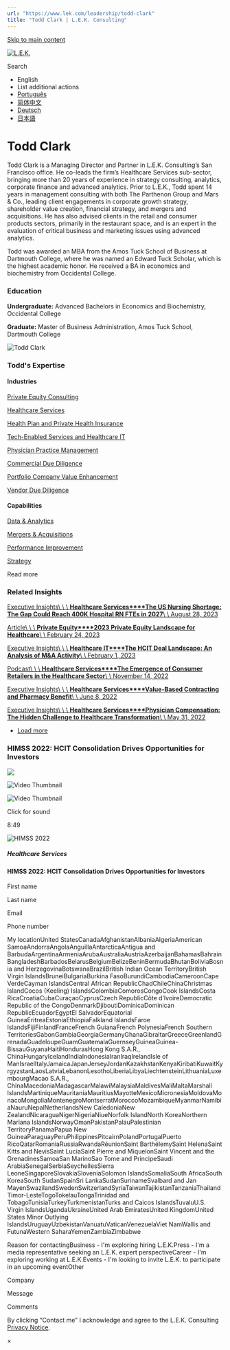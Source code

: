 ```yaml
---
url: "https://www.lek.com/leadership/todd-clark"
title: "Todd Clark | L.E.K. Consulting"
---
```


[Skip to main content](https://www.lek.com/leadership/todd-clark#main-content)

[![L.E.K.](https://www.lek.com/themes/lek/images/new-logo.svg)](https://www.lek.com/ "L.E.K.")

Search

- English
- List additional actions
- [Português](https://www.lek.com/pt-br/lek-brazil)
- [简体中文](https://www.lek.com/zh-hant/lek-china)
- [Deutsch](https://www.lek.com/de/lek-germany)
- [日本語](https://www.lek.com/ja/lek-japan)

# Todd Clark

Todd Clark is a Managing Director and Partner in L.E.K. Consulting’s San Francisco office. He co-leads the firm’s Healthcare Services sub-sector, bringing more than 20 years of experience in strategy consulting, analytics, corporate finance and advanced analytics. Prior to L.E.K., Todd spent 14 years in management consulting with both The Parthenon Group and Mars & Co., leading client engagements in corporate growth strategy, shareholder value creation, financial strategy, and mergers and acquisitions. He has also advised clients in the retail and consumer products sectors, primarily in the restaurant space, and is an expert in the evaluation of critical business and marketing issues using advanced analytics.

Todd was awarded an MBA from the Amos Tuck School of Business at Dartmouth College, where he was named an Edward Tuck Scholar, which is the highest academic honor. He received a BA in economics and biochemistry from Occidental College.

### Education

**Undergraduate:** Advanced Bachelors in Economics and Biochemistry, Occidental College

**Graduate:** Master of Business Administration, Amos Tuck School, Dartmouth College

![Todd Clark](https://www.lek.com/sites/default/files/profile-images/LEK_Leader_Profile_Todd_Clark.jpg)

### Todd's Expertise

#### Industries

[Private Equity Consulting](https://www.lek.com/industries/private-equity-pe)

[Healthcare Services](https://www.lek.com/industries/healthcare-services)

[Health Plan and Private Health Insurance](https://www.lek.com/industries/healthcare-services/health-plan-private-insurance)

[Tech-Enabled Services and Healthcare IT](https://www.lek.com/industries/healthcare-services/tech-enabled-services-healthcare-it-hcit)

[Physician Practice Management](https://www.lek.com/industries/healthcare-services/physician-provider)

[Commercial Due Diligence](https://www.lek.com/industries/private-equity-pe/commercial-due-diligence-cdd)

[Portfolio Company Value Enhancement](https://www.lek.com/industries/private-equity-pe/portfolio-company-value-enhancement)

[Vendor Due Diligence](https://www.lek.com/industries/private-equity-pe/vendor-due-diligence-vdd)

#### Capabilities

[Data & Analytics](https://www.lek.com/capabilities/data-analytics)

[Mergers & Acquisitions](https://www.lek.com/capabilities/mergers-acquisitions)

[Performance Improvement](https://www.lek.com/capabilities/performance-improvement)

[Strategy](https://www.lek.com/capabilities/strategy)

Read more

### Related Insights

[Executive Insights\\
\\
\\
**Healthcare Services****The US Nursing Shortage: The Gap Could Reach 400K Hospital RN FTEs in 2027**\\
\\
August 28, 2023](https://www.lek.com/insights/hea/us/ei/us-nursing-shortage-gap-could-reach-400k-hospital-rn-ftes-2027)

[Article\\
\\
\\
**Private Equity****2023 Private Equity Landscape for Healthcare**\\
\\
February 24, 2023](https://www.lek.com/insights/hea/us/ar/2023-private-equity-landscape-healthcare)

[Executive Insights\\
\\
\\
**Healthcare IT****The HCIT Deal Landscape: An Analysis of M&A Activity**\\
\\
February 1, 2023](https://www.lek.com/insights/hea/us/ei/hcit-deal-landscape-analysis-ma-activity)

[Podcast\\
\\
\\
**Healthcare Services****The Emergence of Consumer Retailers in the Healthcare Sector**\\
\\
November 14, 2022](https://www.lek.com/insights/po/emergence-consumer-retailers-healthcare-sector)

[Executive Insights\\
\\
\\
**Healthcare Services****Value-Based Contracting and Pharmacy Benefit**\\
\\
June 8, 2022](https://www.lek.com/insights/ei/value-based-contracting-and-pharmacy-benefit)

[Executive Insights\\
\\
\\
**Healthcare Services****Physician Compensation: The Hidden Challenge to Healthcare Transformation**\\
\\
May 31, 2022](https://www.lek.com/insights/ei/physician-compensation-hidden-challenge-healthcare-transformation)

- [Load more](https://www.lek.com/leadership/todd-clark?page=1 "Load more items")

### HIMSS 2022: HCIT Consolidation Drives Opportunities for Investors

![](https://fast.wistia.com/embed/medias/ptbfifbw9s/swatch)

![Video Thumbnail](https://fast.wistia.com/embed/medias/ptbfifbw9s/swatch)

![Video Thumbnail](https://embed-ssl.wistia.com/deliveries/027dfc68e1405b2e990f5870f30c4d1e812ff497.webp?image_crop_resized=1280x720)

Click for sound

8:49

![HIMSS 2022](https://www.lek.com/sites/default/files/teaser-images/HIMSS-2022_teaser.jpg)

##### Healthcare Services

#### HIMSS 2022: HCIT Consolidation Drives Opportunities for Investors

First name

Last name

Email

Phone number

My locationUnited StatesCanadaAfghanistanAlbaniaAlgeriaAmerican SamoaAndorraAngolaAnguillaAntarcticaAntigua and BarbudaArgentinaArmeniaArubaAustraliaAustriaAzerbaijanBahamasBahrainBangladeshBarbadosBelarusBelgiumBelizeBeninBermudaBhutanBoliviaBosnia and HerzegovinaBotswanaBrazilBritish Indian Ocean TerritoryBritish Virgin IslandsBruneiBulgariaBurkina FasoBurundiCambodiaCameroonCape VerdeCayman IslandsCentral African RepublicChadChileChinaChristmas IslandCocos (Keeling) IslandsColombiaComorosCongoCook IslandsCosta RicaCroatiaCubaCuraçaoCyprusCzech RepublicCôte d’IvoireDemocratic Republic of the CongoDenmarkDjiboutiDominicaDominican RepublicEcuadorEgyptEl SalvadorEquatorial GuineaEritreaEstoniaEthiopiaFalkland IslandsFaroe IslandsFijiFinlandFranceFrench GuianaFrench PolynesiaFrench Southern TerritoriesGabonGambiaGeorgiaGermanyGhanaGibraltarGreeceGreenlandGrenadaGuadeloupeGuamGuatemalaGuernseyGuineaGuinea-BissauGuyanaHaitiHondurasHong Kong S.A.R., ChinaHungaryIcelandIndiaIndonesiaIranIraqIrelandIsle of ManIsraelItalyJamaicaJapanJerseyJordanKazakhstanKenyaKiribatiKuwaitKyrgyzstanLaosLatviaLebanonLesothoLiberiaLibyaLiechtensteinLithuaniaLuxembourgMacao S.A.R., ChinaMacedoniaMadagascarMalawiMalaysiaMaldivesMaliMaltaMarshall IslandsMartiniqueMauritaniaMauritiusMayotteMexicoMicronesiaMoldovaMonacoMongoliaMontenegroMontserratMoroccoMozambiqueMyanmarNamibiaNauruNepalNetherlandsNew CaledoniaNew ZealandNicaraguaNigerNigeriaNiueNorfolk IslandNorth KoreaNorthern Mariana IslandsNorwayOmanPakistanPalauPalestinian TerritoryPanamaPapua New GuineaParaguayPeruPhilippinesPitcairnPolandPortugalPuerto RicoQatarRomaniaRussiaRwandaRéunionSaint BarthélemySaint HelenaSaint Kitts and NevisSaint LuciaSaint Pierre and MiquelonSaint Vincent and the GrenadinesSamoaSan MarinoSao Tome and PrincipeSaudi ArabiaSenegalSerbiaSeychellesSierra LeoneSingaporeSlovakiaSloveniaSolomon IslandsSomaliaSouth AfricaSouth KoreaSouth SudanSpainSri LankaSudanSurinameSvalbard and Jan MayenSwazilandSwedenSwitzerlandSyriaTaiwanTajikistanTanzaniaThailandTimor-LesteTogoTokelauTongaTrinidad and TobagoTunisiaTurkeyTurkmenistanTurks and Caicos IslandsTuvaluU.S. Virgin IslandsUgandaUkraineUnited Arab EmiratesUnited KingdomUnited States Minor Outlying IslandsUruguayUzbekistanVanuatuVaticanVenezuelaViet NamWallis and FutunaWestern SaharaYemenZambiaZimbabwe

Reason for contactingBusiness - I'm exploring hiring L.E.K.Press - I'm a media representative seeking an L.E.K. expert perspectiveCareer - I'm exploring working at L.E.K.Events - I'm looking to invite L.E.K. to participate in an upcoming eventOther

Company

Message

Comments

By clicking “Contact me” I acknowledge and agree to the L.E.K. Consulting [Privacy Notice](https://www.lek.com/lek-consulting-privacy-policy).

×